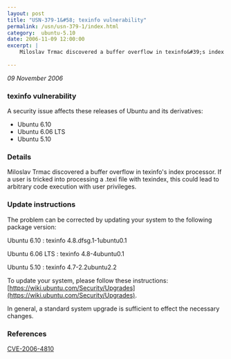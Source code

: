 ```yaml
---
layout: post
title: "USN-379-1&#58; texinfo vulnerability"
permalink: /usn/usn-379-1/index.html
category:  ubuntu-5.10
date: 2006-11-09 12:00:00
excerpt: |
    Miloslav Trmac discovered a buffer overflow in texinfo&#39;s index  processor.  If a user is tricked into processing a .texi file with  texindex, this could lead to arbitrary code execution with user  privileges.
    
--- 
```

 
 

*09 November 2006*

### texinfo vulnerability

A security issue affects these releases of Ubuntu and its derivatives:

* Ubuntu 6.10
* Ubuntu 6.06 LTS
* Ubuntu 5.10

### Details

Miloslav Trmac discovered a buffer overflow in texinfo&#39;s index processor. If a user is tricked into processing a .texi file with texindex, this could lead to arbitrary code execution with user privileges.

### Update instructions

The problem can be corrected by updating your system to the following package version:

Ubuntu 6.10
 : texinfo <span>4.8.dfsg.1-1ubuntu0.1</span>

Ubuntu 6.06 LTS
 : texinfo <span>4.8-4ubuntu0.1</span>

Ubuntu 5.10
 : texinfo <span>4.7-2.2ubuntu2.2</span>

To update your system, please follow these instructions: [https://wiki.ubuntu.com/Security/Upgrades](https://wiki.ubuntu.com/Security/Upgrades).

In general, a standard system upgrade is sufficient to effect the necessary changes.

### References

 
 [CVE-2006-4810](http://people.ubuntu.com/~ubuntu-security/cve/CVE-2006-4810)
 

